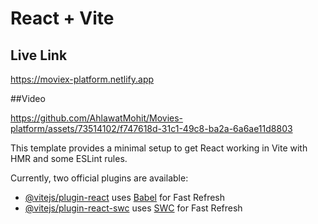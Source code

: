 # React + Vite

## Live Link
https://moviex-platform.netlify.app

##Video



https://github.com/AhlawatMohit/Movies-platform/assets/73514102/f747618d-31c1-49c8-ba2a-6a6ae11d8803



This template provides a minimal setup to get React working in Vite with HMR and some ESLint rules.

Currently, two official plugins are available:

- [@vitejs/plugin-react](https://github.com/vitejs/vite-plugin-react/blob/main/packages/plugin-react/README.md) uses [Babel](https://babeljs.io/) for Fast Refresh
- [@vitejs/plugin-react-swc](https://github.com/vitejs/vite-plugin-react-swc) uses [SWC](https://swc.rs/) for Fast Refresh
